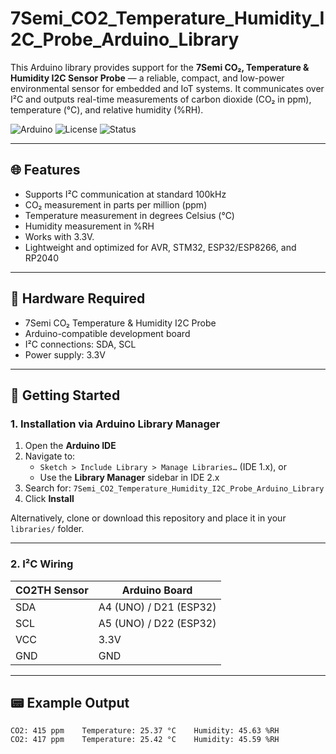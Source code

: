 # 7Semi_CO2_Temperature_Humidity_I2C_Probe_Arduino_Library
This Arduino library provides support for the **7Semi CO₂, Temperature &amp; Humidity I2C Sensor Probe** — a reliable, compact, and low-power environmental sensor for embedded and IoT systems. It communicates over I²C and outputs real-time measurements of carbon dioxide (CO₂ in ppm), temperature (°C), and relative humidity (%RH).


![Arduino](https://img.shields.io/badge/platform-arduino-blue.svg)
![License](https://img.shields.io/badge/license-MIT-green.svg)
![Status](https://img.shields.io/badge/status-active-brightgreen.svg)

---

## 🌐 Features

- Supports I²C communication at standard 100kHz
- CO₂ measurement in parts per million (ppm)
- Temperature measurement in degrees Celsius (°C)
- Humidity measurement in %RH
- Works with 3.3V.
- Lightweight and optimized for AVR, STM32, ESP32/ESP8266, and RP2040

---

## 🔧 Hardware Required

- 7Semi CO₂ Temperature & Humidity I2C Probe  
- Arduino-compatible development board  
- I²C connections: SDA, SCL  
- Power supply: 3.3V

---

## 🚀 Getting Started

### 1. Installation via Arduino Library Manager

1. Open the **Arduino IDE**
2. Navigate to:
   - `Sketch > Include Library > Manage Libraries…` (IDE 1.x), or  
   - Use the **Library Manager** sidebar in IDE 2.x
3. Search for: `7Semi_CO2_Temperature_Humidity_I2C_Probe_Arduino_Library`
4. Click **Install**

Alternatively, clone or download this repository and place it in your `libraries/` folder.

---

### 2. I²C Wiring

| CO2TH Sensor | Arduino Board |
|--------------|---------------|
| SDA          | A4 (UNO) / D21 (ESP32) |
| SCL          | A5 (UNO) / D22 (ESP32) |
| VCC          | 3.3V      |
| GND          | GND           |



---

## 📟 Example Output

```plaintext
CO2: 415 ppm    Temperature: 25.37 °C    Humidity: 45.63 %RH
CO2: 417 ppm    Temperature: 25.42 °C    Humidity: 45.59 %RH
